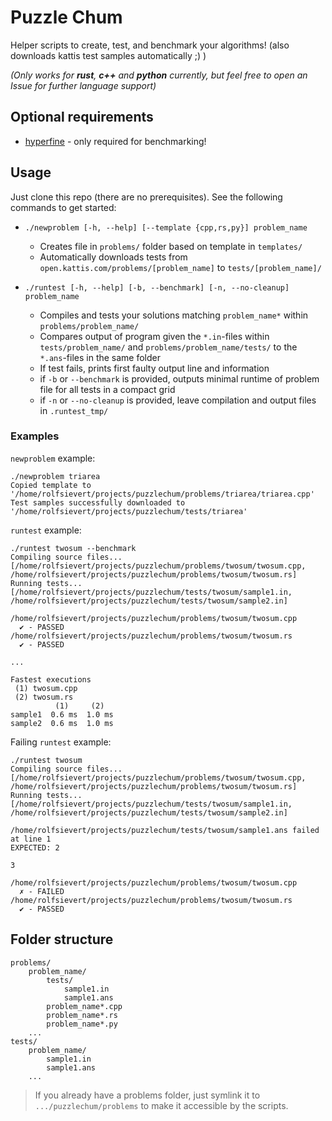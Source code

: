 # Puzzle Chum

Helper scripts to create, test, and benchmark your algorithms! (also downloads kattis test samples automatically ;) )

*(Only works for **rust**, **c++** and **python** currently, but feel free to open an Issue for further language support)*


## Optional requirements

- [hyperfine](https://github.com/sharkdp/hyperfine) - only required for benchmarking!


## Usage

Just clone this repo (there are no prerequisites). See the following commands to get started:

- `./newproblem [-h, --help] [--template {cpp,rs,py}] problem_name`
    - Creates file in `problems/` folder based on template in `templates/`
    - Automatically downloads tests from `open.kattis.com/problems/[problem_name]` to `tests/[problem_name]/`

- `./runtest [-h, --help] [-b, --benchmark] [-n, --no-cleanup] problem_name`
    - Compiles and tests your solutions matching `problem_name*` within `problems/problem_name/`
    - Compares output of program given the `*.in`-files within `tests/problem_name/` and `problems/problem_name/tests/` to the `*.ans`-files in the same folder
    - If test fails, prints first faulty output line and information
    - if `-b` or `--benchmark` is provided, outputs minimal runtime of problem file for all tests in a compact grid
    - if `-n` or `--no-cleanup` is provided, leave compilation and output files in `.runtest_tmp/`


### Examples

`newproblem` example:
```
./newproblem triarea
Copied template to '/home/rolfsievert/projects/puzzlechum/problems/triarea/triarea.cpp'
Test samples successfully downloaded to '/home/rolfsievert/projects/puzzlechum/tests/triarea'
```

`runtest` example:
```
./runtest twosum --benchmark
Compiling source files... [/home/rolfsievert/projects/puzzlechum/problems/twosum/twosum.cpp, /home/rolfsievert/projects/puzzlechum/problems/twosum/twosum.rs]
Running tests... [/home/rolfsievert/projects/puzzlechum/tests/twosum/sample1.in, /home/rolfsievert/projects/puzzlechum/tests/twosum/sample2.in]

/home/rolfsievert/projects/puzzlechum/problems/twosum/twosum.cpp
  ✔ - PASSED
/home/rolfsievert/projects/puzzlechum/problems/twosum/twosum.rs
  ✔ - PASSED

...

Fastest executions
 (1) twosum.cpp
 (2) twosum.rs
          (1)     (2)
sample1  0.6 ms  1.0 ms
sample2  0.6 ms  1.0 ms
```

Failing `runtest` example:

```
./runtest twosum
Compiling source files... [/home/rolfsievert/projects/puzzlechum/problems/twosum/twosum.cpp, /home/rolfsievert/projects/puzzlechum/problems/twosum/twosum.rs]
Running tests... [/home/rolfsievert/projects/puzzlechum/tests/twosum/sample1.in, /home/rolfsievert/projects/puzzlechum/tests/twosum/sample2.in]

/home/rolfsievert/projects/puzzlechum/tests/twosum/sample1.ans failed at line 1
EXPECTED: 2

3

/home/rolfsievert/projects/puzzlechum/problems/twosum/twosum.cpp
  ✗ - FAILED
/home/rolfsievert/projects/puzzlechum/problems/twosum/twosum.rs
  ✔ - PASSED
```

## Folder structure

```
problems/
    problem_name/
        tests/
            sample1.in
            sample1.ans
        problem_name*.cpp
        problem_name*.rs
        problem_name*.py
    ...
tests/
    problem_name/
        sample1.in
        sample1.ans
    ...
```

> If you already have a problems folder, just symlink it to `.../puzzlechum/problems` to make it accessible by the scripts.
